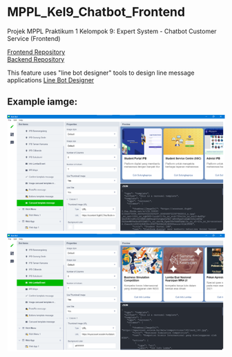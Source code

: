 # MPPL_Kel9_Chatbot_Frontend
Projek MPPL Praktikum 1 Kelompok 9: Expert System - Chatbot Customer Service (Frontend)

<a href="https://github.com/feby9/MPPL_Kel9_Chatbot_Frontend">Frontend Repository</a>  
<a href="https://github.com/tobialbertino/MPPL_Kel9_Chatbot_Backend">Backend Repository</a>

This feature uses "line bot designer" tools to design line message applications
<a href="https://developers.line.biz/en/services/bot-designer/">Line Bot Designer</a>

## Example iamge:
![](/images/picture1.png)
![](/images/picture2.png)
